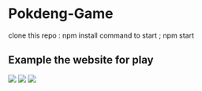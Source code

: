 # Pokdeng-Game
clone this repo : npm install
command to start ; npm start

## Example the website for play
<img src="https://www.menhouse.net/img/ib/yo5mGcjmYl.jpg">
<img src="https://www.menhouse.net/img/ib/Cu7ViCLF84.jpg">
<img src="https://www.menhouse.net/img/ib/CJs3tuKkjg.jpg">
